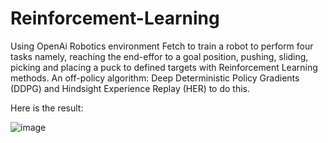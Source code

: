 # Reinforcement-Learning
Using OpenAi Robotics environment Fetch to train a robot to perform four tasks namely, reaching the end-effor to a goal position, pushing, sliding, picking and placing a puck to defined targets with Reinforcement Learning methods. An off-policy algorithm: Deep Deterministic Policy Gradients (DDPG) and Hindsight Experience Replay (HER) to do this.

Here is the result:


![image](https://user-images.githubusercontent.com/88427810/161399651-a4884144-2361-42f5-ac5a-c34703f7d239.png)




